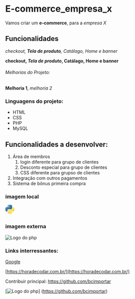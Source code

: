 # E-commerce_empresa_x

Vamos criar um **e-commerce**, para a _empresa X_

## Funcionalidades

_checkout, **Tela de produto**, Catálago, Home e banner_

**checkout, _Tela de produto_, Catálago, Home e banner**

###### Melhorias do Projeto:

**Melhoria 1**, _melhoria 2_

### Linguagens do projeto:

- HTML
- CSS
- PHP
- MySQL

## Funcionalidades a desenvolver:

1.  Área de membros
    1. login diferente para grupo de clientes
    2. Desconto especial para grupo de clientes
    3. CSS diferente para grupso de clientes
2.  Integração com outros pagamentos
3.  Sistema de bônus primeira compra

### imagem local

![logo do python](img/python.png)
### imagem externa
![Logo do php](https://upload.wikimedia.org/wikipedia/commons/thumb/2/27/PHP-logo.svg/711px-PHP-logo.svg.png)


### Links interressantes: 
[Google](https://www.google.com.br/)

[https://horadecodar.com.br/](https://horadecodar.com.br/)

Contribuir principal: https://github.com/bcimportar

[![Logo do php](https://upload.wikimedia.org/wikipedia/commons/thumb/2/27/PHP-logo.svg/711px-PHP-logo.svg.png)]
(https://github.com/bcimportar)